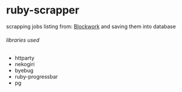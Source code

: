# ruby-scrapper
scrapping jobs listing from: [Blockwork](https://blockwork.cc/) and saving
them into database
###### libraries used
- httparty
- nekogiri
- byebug
- ruby-progressbar
- pg
